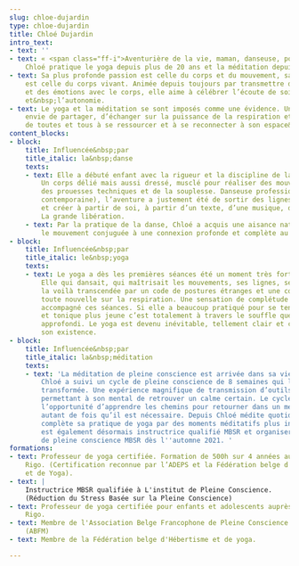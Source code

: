 ```yaml
---
slug: chloe-dujardin
type: chloe-dujardin
title: Chloé Dujardin
intro_text:
- text: ''
- text: « <span class="ff-i">Aventurière de la vie, maman, danseuse, politologue,
    Chloé pratique le yoga depuis plus de 20 ans et la méditation depuis&nbsp;5&nbsp;ans.</span>
- text: Sa plus profonde passion est celle du corps et du mouvement, sa première aventure
    est celle du corps vivant. Animée depuis toujours par transmettre de l’énergie
    et des émotions avec le corps, elle aime à célébrer l’écoute de soi, la liberté
    et&nbsp;l’autonomie.
- text: Le yoga et la méditation se sont imposés comme une évidence. Une profonde
    envie de partager, d’échanger sur la puissance de la respiration et la capacité
    de toutes et tous à se ressourcer et à se reconnecter à son espace&nbsp;intérieur.&nbsp;»
content_blocks:
- block:
    title: Influencée&nbsp;par
    title_italic: la&nbsp;danse
    texts:
    - text: Elle a débuté enfant avec la rigueur et la discipline de la danse classique.
        Un corps délié mais aussi dressé, musclé pour réaliser des mouvements précis,
        des prouesses techniques et de la souplesse. Danseuse professionnelle (danse
        contemporaine), l’aventure a justement été de sortir des lignes, des codes
        et créer à partir de soi, à partir d’un texte, d’une musique, d’une émotion…
        La grande libération.
    - text: Par la pratique de la danse, Chloé a acquis une aisance naturelle avec
        le mouvement conjuguée à une connexion profonde et complète au corps&nbsp;humain.
- block:
    title: Influencée&nbsp;par
    title_italic: le&nbsp;yoga
    texts:
    - text: Le yoga a dès les premières séances été un moment très fort pour Chloé.
        Elle qui dansait, qui maîtrisait les mouvements, ses lignes, ses muscles,
        la voilà transcendée par un code de postures étranges et une concentration
        toute nouvelle sur la respiration. Une sensation de complétude a tout de suite
        accompagné ces séances. Si elle a beaucoup pratiqué pour se tenir en forme
        et tonique plus jeune c’est totalement à travers le souffle que le yoga s’est
        approfondi. Le yoga est devenu inévitable, tellement clair et central dans
        son existence.
- block:
    title: Influencée&nbsp;par
    title_italic: la&nbsp;méditation
    texts:
    - text: 'La méditation de pleine conscience est arrivée dans sa vie après le yoga.
        Chloé a suivi un cycle de pleine conscience de 8 semaines qui l’a véritablement
        transformée. Une expérience magnifique de transmission d’outils ancestraux
        permettant à son mental de retrouver un calme certain. Le cycle a aussi été
        l’opportunité d’apprendre les chemins pour retourner dans un mental apaisé
        autant de fois qu’il est nécessaire. Depuis Chloé médite quotidiennement et
        complète sa pratique de yoga par des moments méditatifs plus intenses. Elle
        est également désormais instructrice qualifié MBSR et organisera des cycles
        de pleine conscience MBSR dès l''automne 2021. '
formations:
- text: Professeur de yoga certifiée. Formation de 500h sur 4 années auprès de Philip
    Rigo. (Certification reconnue par l’ADEPS et la Fédération belge d'Hébertisme
    et de Yoga).
- text: |
    Instructrice MBSR qualifiée à L'institut de Pleine Conscience.
    (Réduction du Stress Basée sur la Pleine Conscience)
- text: Professeur de yoga certifiée pour enfants et adolescents auprès de Philip
    Rigo.
- text: Membre de l'Association Belge Francophone de Pleine Conscience -Mindfullness
    (ABFM)
- text: Membre de la Fédération belge d'Hébertisme et de yoga.

---
```

